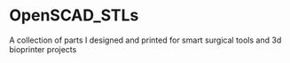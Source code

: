 # OpenSCAD_STLs

A collection of parts I designed and printed for smart surgical tools and 3d bioprinter projects
